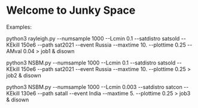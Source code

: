 # Welcome to Junky Space

Examples:

python3 rayleigh.py --numsample 1000 --Lcmin 0.1 --satdistro satsold 
--KEkill 150e6 --path sat2021 --event Russia --maxtime 10. --plottime 0.25 
--AMval 0.04 > job1 & disown 

python3 NSBM.py --numsample 1000 --Lcmin 0.1 --satdistro satsold --KEkill 
150e6 --path sat2021 --event Russia --maxtime 10. --plottime 0.25 > job2 & 
disown 

python3 NSBM.py --numsample 1000 --Lcmin 0.003 --satdistro satcon --KEkill 
130e6 --path satall --event India --maxtime 5. --plottime 0.25 > job3 & 
disown 
